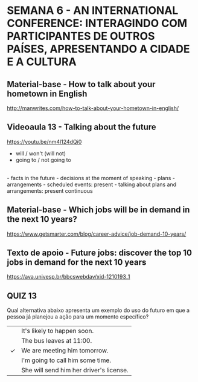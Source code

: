 # SEMANA 6 - AN INTERNATIONAL CONFERENCE: INTERAGINDO COM PARTICIPANTES DE OUTROS PAÍSES, APRESENTANDO A CIDADE E A CULTURA


## Material-base - How to talk about your hometown in English
http://manwrites.com/how-to-talk-about-your-hometown-in-english/


## Videoaula 13 - Talking about the future
https://youtu.be/nm4l124dQi0

- will / won't (will not)
- going to / not going to
<br>
- facts in the future
- decisions at the moment of speaking
- plans
- arrangements
- scheduled events: present
- talking about plans and arrangements: present continuous


## Material-base - Which jobs will be in demand in the next 10 years?
https://www.getsmarter.com/blog/career-advice/job-demand-10-years/

## Texto de apoio - Future jobs: discover the top 10 jobs in demand for the next 10 years
https://ava.univesp.br/bbcswebdav/xid-1210193_1


## QUIZ 13
Qual alternativa abaixo apresenta um exemplo do uso do futuro em que a pessoa já planejou a ação para um momento específico?

|  |  |
|:---:|:---|
|  | It's likely to happen soon. |
|  | The bus leaves at 11:00. |
| &check; | We are meeting him tomorrow. |
|  | I'm going to call him some time. |
|  | She will send him her driver's license. |